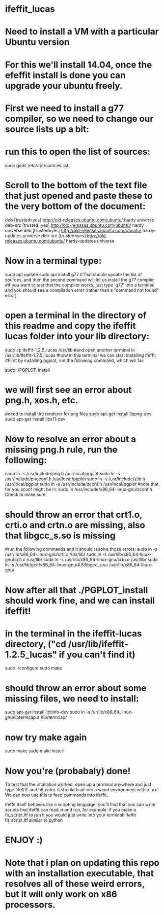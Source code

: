 # ifeffit_lucas

# Need to install a VM with a particular Ubuntu version
# For this we'll install 14.04, once the efeffit install is done you can upgrade your ubuntu freely.

# First we need to install a g77 compiler, so we need to change our source lists up a bit:

# run this to open the list of sources:
sudo gedit /etc/apt/sources.list

# Scroll to the bottom of the text file that just opened and paste these to the very bottom of the document:

deb [trusted=yes] http://old-releases.ubuntu.com/ubuntu/ hardy universe
deb-src [trusted=yes] http://old-releases.ubuntu.com/ubuntu/ hardy universe
deb [trusted=yes] http://old-releases.ubuntu.com/ubuntu/ hardy-updates universe
deb-src [trusted=yes] http://old-releases.ubuntu.com/ubuntu/ hardy-updates universe

# Now in a terminal type:
sudo apt update
sudo apt install g77
#That should update the list of sources, and then the second command will let us install the g77 compiler
#if you want to test that the compiler works, just type 'g77' into a terminal and you should see a compilation error (rather than a "command not found" error)

# open a terminal in the directory of this readme and copy the ifeffit lucas folder into your lib directory:
sudo cp ifeffit-1.2.5_lucas /usr/lib
#and open another terminal in /usr/lib/ifeffit-1.2.5_lucas
#now in this terminal we can start installing ifeffit
#First by installing pgplot, run the following command, which will fail

sudo ./PGPLOT_install
# we will first see an error about png.h, xos.h, etc.
#need to install the renderer for png files
sudo apt-get install libpng-dev
sudo apt-get install libx11-dev
# Now to resolve an error about a missing png.h rule, run the following:
sudo ln -s /usr/include/png.h /usr/local/pgplot
sudo ln -s /usr/include/pngconf.h /usr/local/pgplot
sudo ln -s /usr/include/zlib.h /usr/local/pgplot
sudo ln -s /usr/include/zconf.h /usr/local/pgplot
#note that for you zconf might be in: sudo ln /usr/include/x86_64-linux-gnu/zconf.h             Check to make sure
# should throw an error that crt1.o, crti.o and crtn.o are missing, also that libgcc_s.so is missing
#run the following commands and it should resolve those errors:
sudo ln -s /usr/lib/x86_64-linux-gnu/crti.o /usr/lib/
sudo ln -s /usr/lib/x86_64-linux-gnu/crt1.o /usr/lib/ 
sudo ln -s /usr/lib/x86_64-linux-gnu/crtn.o /usr/lib/
sudo ln -s /usr/lib/gcc/x86_64-linux-gnu/4.8/libgcc_s.so /usr/lib/x86_64-linux-gnu/

# Now after all that ./PGPLOT_install should work fine, and we can install ifeffit!
# in the terminal in the ifeffit-lucas directory, ("cd /usr/lib/ifeffit-1.2.5_lucas" if you can't find it)
sudo ./configure
sudo make
# should throw an error about some missing files, we need to install:
sudo apt-get install libtinfo-dev
sudo ln -s /ur/lib/x86_64_linux-gnu/libtermcap.a /lib/termcap/
# now try make again
sudo make
sudo make install
# Now you're (probabaly) done!

To test that the intallation worked, open up a terminal anywhere and just type 'ifeffit' and hit enter. it should load into a weird environment with a '>>'
We can now use this to feed commands into ifeffit.

ifeffit itself behaves like a scripting language, you'll find that you can write scripts that ifeffit can read in and run, for example:
    if you make a fit_script.iff
    to run it you would just write into your terminal:
    ifeffit fit_script.iff
    similar to python

# ENJOY :)
# Note that i plan on updating this repo with an installation executable, that resolves all of these weird errors, but it will only work on x86 processors.
